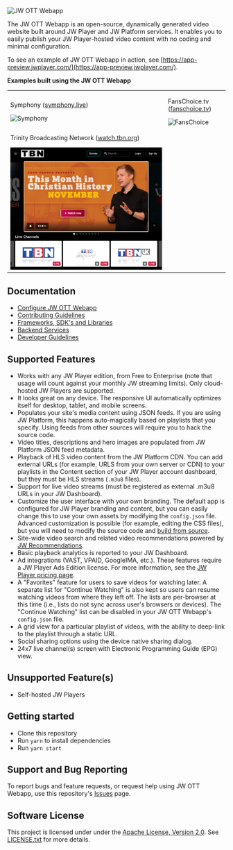 ![JW OTT Webapp](./images/homepage-screenshot.png)

The JW OTT Webapp is an open-source, dynamically generated video website built around JW Player and JW Platform services. It enables you to easily publish your JW Player-hosted video content with no coding and minimal configuration.

To see an example of JW OTT Webapp in action, see [https://app-preview.jwplayer.com/](https://app-preview.jwplayer.com/).

**Examples built using the JW OTT Webapp**

<table>
  <tr>
    <td>
      <p>Symphony (<a href="https://symphony.live/">symphony.live</a>)</p>
      <img src="./images/symphony.png" alt="Symphony">
    </td>
    <td>
      <p>FansChoice.tv (<a href="https://www.fanschoice.tv/">fanschoice.tv</a>)</p>
      <img src="./images/fanschoice.png" alt="FansChoice">
    </td>
  </tr>  
  <tr>
    <td>
      <p>Trinity Broadcasting Network (<a href="https://watch.tbn.org/">watch.tbn.org</a>)</p>
      <img src="./images/tbn.png" alt="TBN">
    </td>
  </tr>
</table>

## Documentation

- [Configure JW OTT Webapp](./docs/configuration.md)
- [Contributing Guidelines](CONTRIBUTING.md)
- [Frameworks, SDK's and Libraries](./docs/frameworks.md)
- [Backend Services](./docs/backend-services.md)
- [Developer Guidelines](./docs/developer-guidelines.md)

## Supported Features

- Works with any JW Player edition, from Free to Enterprise (note that usage will count against your monthly JW streaming limits). Only cloud-hosted JW Players are supported.
- It looks great on any device. The responsive UI automatically optimizes itself for desktop, tablet, and mobile screens.
- Populates your site's media content using JSON feeds. If you are using JW Platform, this happens auto-magically based on playlists that you specify. Using feeds from other sources will require you to hack the source code.
- Video titles, descriptions and hero images are populated from JW Platform JSON feed metadata.
- Playback of HLS video content from the JW Platform CDN. You can add external URLs (for example, URLS from your own server or CDN) to your playlists in the Content section of your JW Player account dashboard, but they must be HLS streams (`.m3u8` files).
- Support for live video streams (must be registered as external .m3u8 URLs in your JW Dashboard).
- Customize the user interface with your own branding. The default app is configured for JW Player branding and content, but you can easily change this to use your own assets by modifying the `config.json` file. Advanced customization is possible (for example, editing the CSS files), but you will need to modify the source code and [build from source](docs/build-from-source.md).
- Site-wide video search and related video recommendations powered by [JW Recommendations](https://support.jwplayer.com/customer/portal/articles/2191721-jw-recommendations).
- Basic playback analytics is reported to your JW Dashboard.
- Ad integrations (VAST, VPAID, GoogleIMA, etc.). These features require a JW Player Ads Edition license. For more information, see the [JW Player pricing page](https://www.jwplayer.com/pricing/).
- A "Favorites" feature for users to save videos for watching later. A separate list for "Continue Watching" is also kept so users can resume watching videos from where they left off. The lists are per-browser at this time (i.e., lists do not sync across user's browsers or devices). The "Continue Watching" list can be disabled in your JW OTT Webapp's `config.json` file.
- A grid view for a particular playlist of videos, with the ability to deep-link to the playlist through a static URL.
- Social sharing options using the device native sharing dialog.
- 24x7 live channel(s) screen with Electronic Programming Guide (EPG) view.

## Unsupported Feature(s)

- Self-hosted JW Players

## Getting started

- Clone this repository
- Run `yarn` to install dependencies
- Run `yarn start`

## Support and Bug Reporting

To report bugs and feature requests, or request help using JW OTT Webapp, use this repository's [Issues](https://github.com/jwplayer/ott-web-app/issues) page.

## Software License

This project is licensed under under the [Apache License, Version 2.0](https://www.apache.org/licenses/LICENSE-2.0).  See [LICENSE.txt](LICENSE.txt) for more details.
